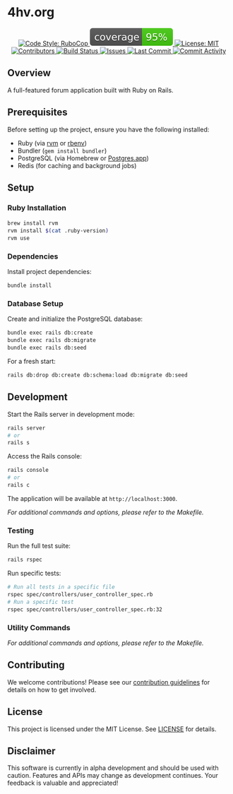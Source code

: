 # 4hv.org

<div align="center">
    <a href="">
        <!-- You may want to add a logo image here, similar to Alchemical Finance -->
    </a>
</div>

<p align="center">
    <a href="https://github.com/rubocop/rubocop">
        <img alt="Code Style: RuboCop" src="https://img.shields.io/badge/code_style-rubocop-brightgreen.svg">
    </a>
    <a href="/coverage">
        <img alt="Coverage Status" src="/coverage/coverage.svg">
    </a>
    <a href="/LICENSE.md">
        <img alt="License: MIT" src="https://img.shields.io/github/license/HarrisFauntleroy/forum">
    </a>
    <a href="https://github.com/HarrisFauntleroy/forum/graphs/contributors">
        <img alt="Contributors" src="https://img.shields.io/github/contributors-anon/HarrisFauntleroy/forum">
    </a>
    <a href="https://github.com/HarrisFauntleroy/forum/actions">
        <img alt="Build Status" src="https://img.shields.io/github/checks-status/HarrisFauntleroy/forum/main">
    </a>
    <a href="https://github.com/HarrisFauntleroy/forum/issues">
        <img alt="Issues" src="https://img.shields.io/github/issues/HarrisFauntleroy/forum">
    </a>
    <a href="https://github.com/HarrisFauntleroy/forum/commits">
        <img alt="Last Commit" src="https://img.shields.io/github/last-commit/HarrisFauntleroy/forum">
    </a>
    <a href="https://github.com/HarrisFauntleroy/forum/commits">
        <img alt="Commit Activity" src="https://img.shields.io/github/commit-activity/w/HarrisFauntleroy/forum">
    </a>
</p>

## Overview

A full-featured forum application built with Ruby on Rails.

## Prerequisites

Before setting up the project, ensure you have the following installed:

- Ruby (via [rvm](https://rvm.io/) or [rbenv](https://github.com/rbenv/rbenv))
- Bundler (`gem install bundler`)
- PostgreSQL (via Homebrew or [Postgres.app](https://postgresapp.com/))
- Redis (for caching and background jobs)

## Setup

### Ruby Installation

```bash
brew install rvm
rvm install $(cat .ruby-version)
rvm use
```

### Dependencies

Install project dependencies:

```bash
bundle install
```

### Database Setup

Create and initialize the PostgreSQL database:

```bash
bundle exec rails db:create
bundle exec rails db:migrate
bundle exec rails db:seed
```

For a fresh start:
```bash
rails db:drop db:create db:schema:load db:migrate db:seed
```

## Development

Start the Rails server in development mode:

```bash
rails server
# or
rails s
```

Access the Rails console:
```bash
rails console
# or
rails c
```

The application will be available at `http://localhost:3000`.

_For additional commands and options, please refer to the Makefile._

### Testing

Run the full test suite:

```bash
rails rspec
```

Run specific tests:

```bash
# Run all tests in a specific file
rspec spec/controllers/user_controller_spec.rb
# Run a specific test
rspec spec/controllers/user_controller_spec.rb:32
```

### Utility Commands

_For additional commands and options, please refer to the Makefile._

## Contributing

We welcome contributions! Please see our [contribution guidelines](CONTRIBUTING.md) for details on how to get involved.

## License

This project is licensed under the MIT License. See [LICENSE](LICENSE.md) for details.

## Disclaimer

This software is currently in alpha development and should be used with caution. Features and APIs may change as development continues. Your feedback is valuable and appreciated!
